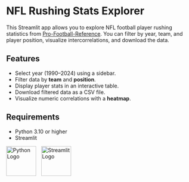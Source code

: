 
# NFL Rushing Stats Explorer

This Streamlit app allows you to explore NFL football player rushing statistics from [Pro-Football-Reference](https://www.pro-football-reference.com/). You can filter by year, team, and player position, visualize intercorrelations, and download the data.



## Features
- Select year (1990–2024) using a sidebar.
- Filter data by **team** and **position**.
- Display player stats in an interactive table.
- Download filtered data as a CSV file.
- Visualize numeric correlations with a **heatmap**.
## Requirements
- Python 3.10 or higher
- Streamlit

 <div>
  <img src="https://upload.wikimedia.org/wikipedia/commons/c/c3/Python-logo-notext.svg" width="80" alt="Python Logo" style="display:inline-block; margin-right:10px;">
  <img src="https://streamlit.io/images/brand/streamlit-mark-color.svg" width="80" alt="Streamlit Logo" style="display:inline-block;">
</div>
